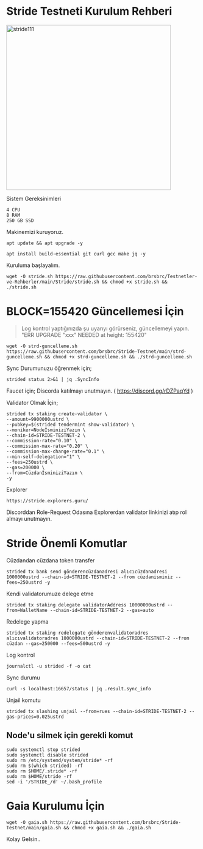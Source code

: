 # Stride Testneti Kurulum Rehberi

<img width="431" alt="stride111" src="https://user-images.githubusercontent.com/107190154/184557695-bc92418f-1eb8-4514-ae06-d89802efda9a.png">


Sistem Gereksinimleri 

```
4 CPU
8 RAM
250 GB SSD
```

Makinemizi kuruyoruz.

```
apt update && apt upgrade -y 
```

```
apt install build-essential git curl gcc make jq -y
```

Kuruluma başlayalım.

```
wget -O stride.sh https://raw.githubusercontent.com/brsbrc/Testnetler-ve-Rehberler/main/Stride/stride.sh && chmod +x stride.sh && ./stride.sh
```

# BLOCK=155420 Güncellemesi İçin
> Log kontrol yaptığınızda şu uyarıyı görürseniz, güncellemeyi yapın. "ERR UPGRADE "xxx" NEEDED at height: 155420"

```
wget -O strd-guncelleme.sh https://raw.githubusercontent.com/brsbrc/Stride-Testnet/main/strd-guncelleme.sh && chmod +x strd-guncelleme.sh && ./strd-guncelleme.sh
```


Sync Durumunuzu öğrenmek için;

```
strided status 2>&1 | jq .SyncInfo
```

Faucet için; Discorda katılmayı unutmayın. ( https://discord.gg/rDZPaqYd )

Validator Olmak İçin;

```
strided tx staking create-validator \
--amount=9900000ustrd \
--pubkey=$(strided tendermint show-validator) \
--moniker=NodeİsminiziYazın \
--chain-id=STRIDE-TESTNET-2 \
--commission-rate="0.10" \
--commission-max-rate="0.20" \
--commission-max-change-rate="0.1" \
--min-self-delegation="1" \
--fees=250ustrd \
--gas=200000 \
--from=CüzdanİsminiziYazın \
-y
```

Explorer

```
https://stride.explorers.guru/
```

Discorddan Role-Request Odasına Explorerdan validator linkinizi atıp rol almayı unutmayın.

# Stride Önemli Komutlar

Cüzdandan cüzdana token transfer

```
strided tx bank send gönderencüzdanadresi alıcıcüzdanadresi 1000000ustrd --chain-id=STRIDE-TESTNET-2 --from cüzdanisminiz --fees=250ustrd -y
```

Kendi validatorumuze delege etme

```
strided tx staking delegate validatorAddress 10000000ustrd --from=WalletName --chain-id=STRIDE-TESTNET-2 --gas=auto
```

Redelege yapma

```
strided tx staking redelegate gönderenvalidatoradres alıcıvalidatoradres 1000000ustrd --chain-id=STRIDE-TESTNET-2 --from cüzdan --gas=250000 --fees=500ustrd -y
```

Log kontrol

```
journalctl -u strided -f -o cat
```

Sync durumu

```
curl -s localhost:16657/status | jq .result.sync_info
```

Unjail komutu

```
strided tx slashing unjail --from=rues --chain-id=STRIDE-TESTNET-2 --gas-prices=0.025ustrd
```

## Node'u silmek için gerekli komut

```
sudo systemctl stop strided
sudo systemctl disable strided
sudo rm /etc/systemd/system/stride* -rf
sudo rm $(which strided) -rf
sudo rm $HOME/.stride* -rf
sudo rm $HOME/stride -rf
sed -i '/STRIDE_/d' ~/.bash_profile
```

# Gaia Kurulumu İçin

```
wget -O gaia.sh https://raw.githubusercontent.com/brsbrc/Stride-Testnet/main/gaia.sh && chmod +x gaia.sh && ./gaia.sh
```

Kolay Gelsin..

